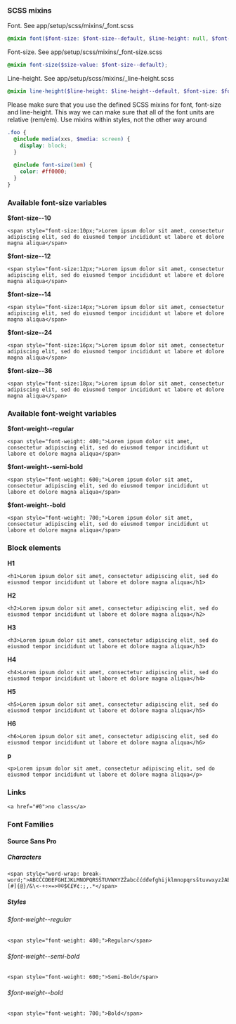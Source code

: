 
### SCSS mixins

Font. See app/setup/scss/mixins/_font.scss
```scss
@mixin font($font-size: $font-size--default, $line-height: null, $font-weight: null);
```

Font-size. See app/setup/scss/mixins/_font-size.scss
```scss
@mixin font-size($size-value: $font-size--default);
```

Line-height. See app/setup/scss/mixins/_line-height.scss
```scss
@mixin line-height($line-height: $line-height--default, $font-size: $font-size--default);
```

Please make sure that you use the defined SCSS mixins for font, font-size and line-height.  This way we can make sure that all of the font units are relative (rem/em). Use mixins within styles, not the other way around

```scss
.foo {
  @include media(xxs, $media: screen) {
    display: block;
  }
  
  @include font-size(1em) {
    color: #ff0000;
  }
}
```

### Available font-size variables

**$font-size--10**
```
<span style="font-size:10px;">Lorem ipsum dolor sit amet, consectetur adipiscing elit, sed do eiusmod tempor incididunt ut labore et dolore magna aliqua</span>
```

**$font-size--12**
```
<span style="font-size:12px;">Lorem ipsum dolor sit amet, consectetur adipiscing elit, sed do eiusmod tempor incididunt ut labore et dolore magna aliqua</span>
```

**$font-size--14**
```
<span style="font-size:14px;">Lorem ipsum dolor sit amet, consectetur adipiscing elit, sed do eiusmod tempor incididunt ut labore et dolore magna aliqua</span>
```

**$font-size--24**
```
<span style="font-size:16px;">Lorem ipsum dolor sit amet, consectetur adipiscing elit, sed do eiusmod tempor incididunt ut labore et dolore magna aliqua</span>
```

**$font-size--36**
```
<span style="font-size:18px;">Lorem ipsum dolor sit amet, consectetur adipiscing elit, sed do eiusmod tempor incididunt ut labore et dolore magna aliqua</span>
```

### Available font-weight variables

**$font-weight--regular**
```
<span style="font-weight: 400;">Lorem ipsum dolor sit amet, consectetur adipiscing elit, sed do eiusmod tempor incididunt ut labore et dolore magna aliqua</span>
```

**$font-weight--semi-bold**
```
<span style="font-weight: 600;">Lorem ipsum dolor sit amet, consectetur adipiscing elit, sed do eiusmod tempor incididunt ut labore et dolore magna aliqua</span>
```

**$font-weight--bold**
```
<span style="font-weight: 700;">Lorem ipsum dolor sit amet, consectetur adipiscing elit, sed do eiusmod tempor incididunt ut labore et dolore magna aliqua</span>
```

### Block elements

**H1**
```
<h1>Lorem ipsum dolor sit amet, consectetur adipiscing elit, sed do eiusmod tempor incididunt ut labore et dolore magna aliqua</h1>
```

**H2**
```
<h2>Lorem ipsum dolor sit amet, consectetur adipiscing elit, sed do eiusmod tempor incididunt ut labore et dolore magna aliqua</h2>
```

**H3**
```
<h3>Lorem ipsum dolor sit amet, consectetur adipiscing elit, sed do eiusmod tempor incididunt ut labore et dolore magna aliqua</h3>
```

**H4**
```
<h4>Lorem ipsum dolor sit amet, consectetur adipiscing elit, sed do eiusmod tempor incididunt ut labore et dolore magna aliqua</h4>
```

**H5**
```
<h5>Lorem ipsum dolor sit amet, consectetur adipiscing elit, sed do eiusmod tempor incididunt ut labore et dolore magna aliqua</h5>
```

**H6**
```
<h6>Lorem ipsum dolor sit amet, consectetur adipiscing elit, sed do eiusmod tempor incididunt ut labore et dolore magna aliqua</h6>
```

**p**
```
<p>Lorem ipsum dolor sit amet, consectetur adipiscing elit, sed do eiusmod tempor incididunt ut labore et dolore magna aliqua</p>
```

### Links
```
<a href="#0">no class</a>
```

### Font Families

#### Source Sans Pro

##### Characters
```
<span style="word-wrap: break-word;">ABCČĆDĐEFGHIJKLMNOPQRSŠTUVWXYZŽabcčćdđefghijklmnopqrsštuvwxyzžАБВГҐДЂЕЁЄЖЗЅИІЇЙЈКЛЉМНЊОПРСТЋУЎФХЦЧЏШЩЪЫЬЭЮЯабвгґдђеёєжзѕиіїйјклљмнњопрстћуўфхцчџшщъыьэюяΑΒΓΔΕΖΗΘΙΚΛΜΝΞΟΠΡΣΤΥΦΧΨΩαβγδεζηθικλμνξοπρστυφχψωάΆέΈέΉίϊΐΊόΌύΰϋΎΫὰάὲέὴήὶίὸόὺύὼώΏĂÂÊÔƠƯăâêôơư1234567890‘?’“!”(%)[#]{@}/&\<-+÷×=>®©$€£¥¢:;,.*</span>
```

##### Styles

###### $font-weight--regular

```
<span style="font-weight: 400;">Regular</span>
```

###### $font-weight--semi-bold

```
<span style="font-weight: 600;">Semi-Bold</span>
```

###### $font-weight--bold

```
<span style="font-weight: 700;">Bold</span>
```
